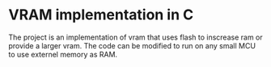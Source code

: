 # VRAM implementation in C
The project is an implementation of vram that uses flash to inscrease ram or provide a larger vram.
The code can be modified to run on any small MCU to use externel memory as RAM.